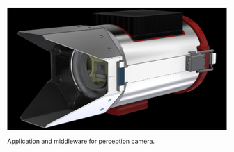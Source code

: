 ![Perception Camera](docs/image/PerceptionCamera.png) 

Application and middleware for perception camera.